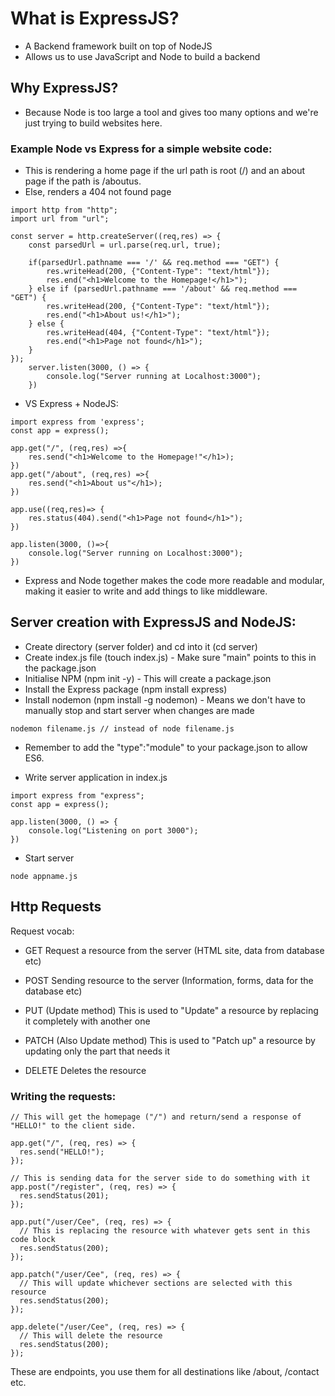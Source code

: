 # What is ExpressJS?

- A Backend framework built on top of NodeJS
- Allows us to use JavaScript and Node to build a backend

## Why ExpressJS?

- Because Node is too large a tool and gives too many options and we're just trying to build websites here.

### Example Node vs Express for a simple website code:

- This is rendering a home page if the url path is root (/) and an about page if the path is /aboutus.
- Else, renders a 404 not found page

```
import http from "http";
import url from "url";

const server = http.createServer((req,res) => {
    const parsedUrl = url.parse(req.url, true);

    if(parsedUrl.pathname === '/' && req.method === "GET") {
        res.writeHead(200, {"Content-Type": "text/html"});
        res.end("<h1>Welcome to the Homepage!</h1>");
    } else if (parsedUrl.pathname === '/about' && req.method === "GET") {
        res.writeHead(200, {"Content-Type": "text/html"});
        res.end("<h1>About us!</h1>");
    } else {
        res.writeHead(404, {"Content-Type": "text/html"});
        res.end("<h1>Page not found</h1>");
    }
});
    server.listen(3000, () => {
        console.log("Server running at Localhost:3000");
    })
```

- VS Express + NodeJS:

```
import express from 'express';
const app = express();

app.get("/", (req,res) =>{
    res.send("<h1>Welcome to the Homepage!"</h1>);
})
app.get("/about", (req,res) =>{
    res.send("<h1>About us"</h1>);
})

app.use((req,res)=> {
    res.status(404).send("<h1>Page not found</h1>");
})

app.listen(3000, ()=>{
    console.log("Server running on Localhost:3000");
})
```

- Express and Node together makes the code more readable and modular, making it easier to write and add things to like middleware.

## Server creation with ExpressJS and NodeJS:

- Create directory (server folder) and cd into it (cd server)
- Create index.js file (touch index.js) - Make sure "main" points to this in the package.json
- Initialise NPM (npm init -y) - This will create a package.json
- Install the Express package (npm install express)
- Install nodemon (npm install -g nodemon) - Means we don't have to manually stop and start server when changes are made

```
nodemon filename.js // instead of node filename.js
```

- Remember to add the "type":"module" to your package.json to allow ES6.

- Write server application in index.js

```
import express from "express";
const app = express();

app.listen(3000, () => {
    console.log("Listening on port 3000");
})
```

- Start server

```
node appname.js
```

## Http Requests

Request vocab:

- GET
  Request a resource from the server (HTML site, data from database etc)

- POST
  Sending resource to the server (Information, forms, data for the database etc)

- PUT (Update method)
  This is used to "Update" a resource by replacing it completely with another one

- PATCH (Also Update method)
  This is used to "Patch up" a resource by updating only the part that needs it

- DELETE
  Deletes the resource

### Writing the requests:

```
// This will get the homepage ("/") and return/send a response of "HELLO!" to the client side.

app.get("/", (req, res) => {
  res.send("HELLO!");
});

// This is sending data for the server side to do something with it
app.post("/register", (req, res) => {
  res.sendStatus(201);
});

app.put("/user/Cee", (req, res) => {
  // This is replacing the resource with whatever gets sent in this code block
  res.sendStatus(200);
});

app.patch("/user/Cee", (req, res) => {
  // This will update whichever sections are selected with this resource
  res.sendStatus(200);
});

app.delete("/user/Cee", (req, res) => {
  // This will delete the resource
  res.sendStatus(200);
});
```

These are endpoints, you use them for all destinations like /about, /contact etc.
